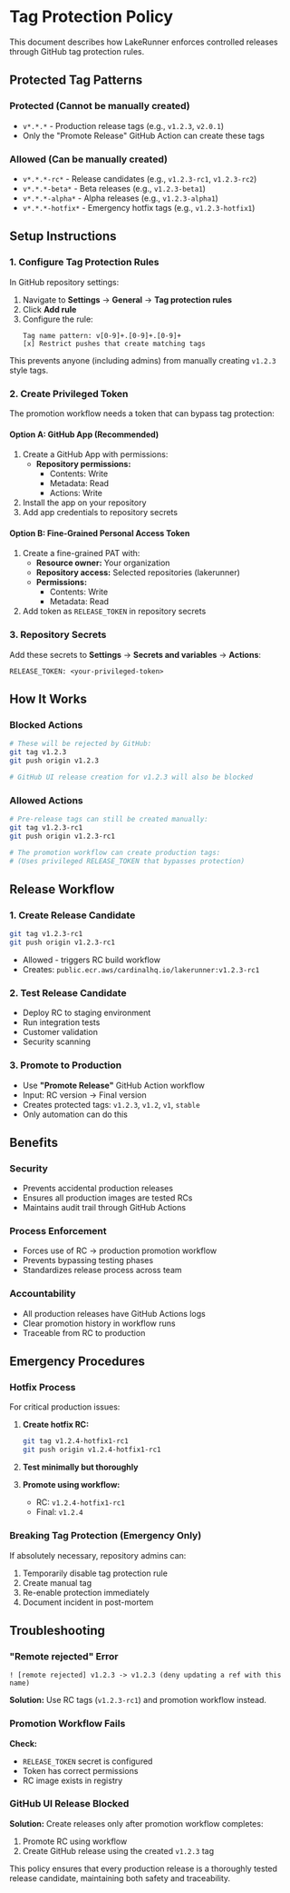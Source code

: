 # Tag Protection Policy

This document describes how LakeRunner enforces controlled releases through GitHub tag protection rules.

## Protected Tag Patterns

### Protected (Cannot be manually created)
- `v*.*.*` - Production release tags (e.g., `v1.2.3`, `v2.0.1`)
- Only the "Promote Release" GitHub Action can create these tags

### Allowed (Can be manually created)
- `v*.*.*-rc*` - Release candidates (e.g., `v1.2.3-rc1`, `v1.2.3-rc2`)
- `v*.*.*-beta*` - Beta releases (e.g., `v1.2.3-beta1`)
- `v*.*.*-alpha*` - Alpha releases (e.g., `v1.2.3-alpha1`)
- `v*.*.*-hotfix*` - Emergency hotfix tags (e.g., `v1.2.3-hotfix1`)

## Setup Instructions

### 1. Configure Tag Protection Rules

In GitHub repository settings:

1. Navigate to **Settings** → **General** → **Tag protection rules**
2. Click **Add rule**
3. Configure the rule:
   ```
   Tag name pattern: v[0-9]+.[0-9]+.[0-9]+
   [x] Restrict pushes that create matching tags
   ```

This prevents anyone (including admins) from manually creating `v1.2.3` style tags.

### 2. Create Privileged Token

The promotion workflow needs a token that can bypass tag protection:

#### Option A: GitHub App (Recommended)
1. Create a GitHub App with permissions:
   - **Repository permissions:**
     - Contents: Write
     - Metadata: Read
     - Actions: Write
2. Install the app on your repository
3. Add app credentials to repository secrets

#### Option B: Fine-Grained Personal Access Token
1. Create a fine-grained PAT with:
   - **Resource owner:** Your organization
   - **Repository access:** Selected repositories (lakerunner)
   - **Permissions:**
     - Contents: Write
     - Metadata: Read
2. Add token as `RELEASE_TOKEN` in repository secrets

### 3. Repository Secrets

Add these secrets to **Settings** → **Secrets and variables** → **Actions**:

```
RELEASE_TOKEN: <your-privileged-token>
```

## How It Works

### Blocked Actions
```bash
# These will be rejected by GitHub:
git tag v1.2.3
git push origin v1.2.3

# GitHub UI release creation for v1.2.3 will also be blocked
```

### Allowed Actions
```bash
# Pre-release tags can still be created manually:
git tag v1.2.3-rc1
git push origin v1.2.3-rc1

# The promotion workflow can create production tags:
# (Uses privileged RELEASE_TOKEN that bypasses protection)
```

## Release Workflow

### 1. Create Release Candidate
```bash
git tag v1.2.3-rc1
git push origin v1.2.3-rc1
```
- Allowed - triggers RC build workflow
- Creates: `public.ecr.aws/cardinalhq.io/lakerunner:v1.2.3-rc1`

### 2. Test Release Candidate
- Deploy RC to staging environment
- Run integration tests
- Customer validation
- Security scanning

### 3. Promote to Production
- Use **"Promote Release"** GitHub Action workflow
- Input: RC version → Final version
- Creates protected tags: `v1.2.3`, `v1.2`, `v1`, `stable`
- Only automation can do this

## Benefits

### Security
- Prevents accidental production releases
- Ensures all production images are tested RCs
- Maintains audit trail through GitHub Actions

### Process Enforcement
- Forces use of RC → production promotion workflow
- Prevents bypassing testing phases
- Standardizes release process across team

### Accountability
- All production releases have GitHub Actions logs
- Clear promotion history in workflow runs
- Traceable from RC to production

## Emergency Procedures

### Hotfix Process
For critical production issues:

1. **Create hotfix RC:**
   ```bash
   git tag v1.2.4-hotfix1-rc1
   git push origin v1.2.4-hotfix1-rc1
   ```

2. **Test minimally but thoroughly**

3. **Promote using workflow:**
   - RC: `v1.2.4-hotfix1-rc1`
   - Final: `v1.2.4`

### Breaking Tag Protection (Emergency Only)
If absolutely necessary, repository admins can:
1. Temporarily disable tag protection rule
2. Create manual tag
3. Re-enable protection immediately
4. Document incident in post-mortem

## Troubleshooting

### "Remote rejected" Error
```
! [remote rejected] v1.2.3 -> v1.2.3 (deny updating a ref with this name)
```
**Solution:** Use RC tags (`v1.2.3-rc1`) and promotion workflow instead.

### Promotion Workflow Fails
**Check:**
- `RELEASE_TOKEN` secret is configured
- Token has correct permissions
- RC image exists in registry

### GitHub UI Release Blocked
**Solution:** Create releases only after promotion workflow completes:
1. Promote RC using workflow
2. Create GitHub release using the created `v1.2.3` tag

This policy ensures that every production release is a thoroughly tested release candidate, maintaining both safety and traceability.